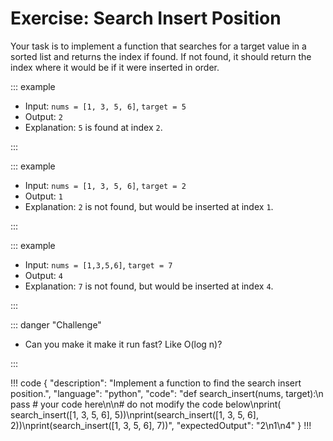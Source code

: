 # Exercise: Search Insert Position

Your task is to implement a function that searches for a target value in a sorted list and returns the index if found.
If not found, it should return the index where it would be if it were inserted in order.

::: example

- Input: `nums = [1, 3, 5, 6]`, `target = 5`
- Output: `2`
- Explanation: `5` is found at index `2`.

:::

::: example

- Input: `nums = [1, 3, 5, 6]`, `target = 2`
- Output: `1`
- Explanation: `2` is not found, but would be inserted at index `1`.

:::

::: example

- Input: `nums = [1,3,5,6]`, `target = 7`
- Output: `4`
- Explanation: `7` is not found, but would be inserted at index `4`.

:::

::: danger "Challenge"

- Can you make it make it run fast? Like O(log n)?

:::

!!! code
{
"description": "Implement a function to find the search insert position.",
"language": "python",
"code": "def search_insert(nums, target):\n pass # your code here\n\n# do not modify the code below\nprint(
search_insert([1, 3, 5, 6], 5))\nprint(search_insert([1, 3, 5, 6], 2))\nprint(search_insert([1, 3, 5, 6], 7))",
"expectedOutput": "2\n1\n4"
}
!!!

